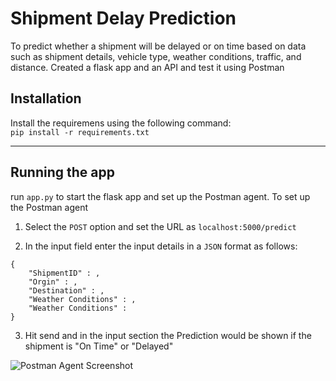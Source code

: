 
# Shipment Delay Prediction
To predict whether a shipment will be delayed or on time based on data such as shipment details, vehicle type, weather conditions, traffic, and distance. Created a flask app and an API and test it using Postman


## Installation 

Install the requiremens using the following command:  
```pip install -r requirements.txt```

---

## Running the app

run ```app.py``` to start the flask app and set up the Postman agent.
To set up the Postman agent
1. Select the ```POST``` option and set the URL as 
```localhost:5000/predict```

2. In the input field enter the input details in a ```JSON``` format as follows:

```
{
    "ShipmentID" : ,
    "Orgin" : ,
    "Destination" : ,
    "Weather Conditions" : ,
    "Weather Conditions" :
}
```

3. Hit send and in the input section the Prediction would be shown if the shipment is "On Time" or "Delayed"


![Postman Agent Screenshot](images/agent.png "Postman Agent")
